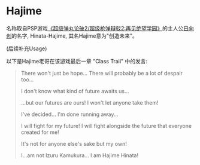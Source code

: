 Hajime
======

名称取自PSP游戏[《超级弹丸论破2/超级枪弹辩驳2:再见绝望学园》](https://zh.moegirl.org/超级弹丸论破2:再见绝望学园)的主人公[日向创](https://zh.moegirl.org/日向创)的名字, Hinata-Hajime, 其名Hajime意为"创造未来"。

(后续补充Usage)

以下是Hajime老哥在该游戏最后一章 "Class Trail" 中的发言:

> There won't just be hope...
> There will probably be a lot of despair too...
>
>  I don't know what kind of future awaits us...
>
> ...but our futures are ours!
> I won't let anyone take them!
>
> I've decided... I'm done running away...
>
> I will fight for my future!
> I will fight alongside the future that everyone created for me!
>
> It's not for anyone else's sake but my own!
>
> I...am not Izuru Kamukura...
> I am Hajime Hinata!